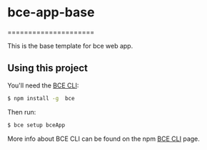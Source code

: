 # bce-app-base
=====================

This is the base template for bce web app.

## Using this project

You'll need the [BCE CLI](https://www.npmjs.com/package/bce):

```bash
$ npm install -g  bce
```

Then run:

```bash
$ bce setup bceApp
```

More info about BCE CLI can be found on the npm [BCE CLI](https://www.npmjs.com/package/bce) page.
